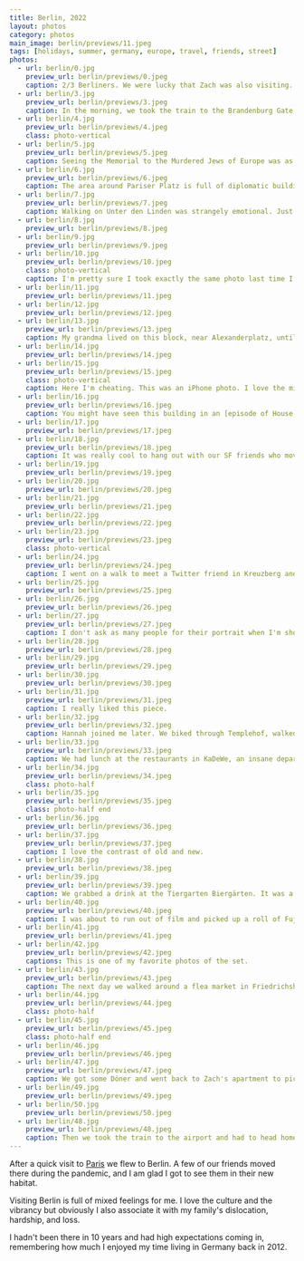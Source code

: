 ```yaml
---
title: Berlin, 2022
layout: photos
category: photos
main_image: berlin/previews/11.jpeg
tags: [holidays, summer, germany, europe, travel, friends, street]
photos:
  - url: berlin/0.jpg
    preview_url: berlin/previews/0.jpeg
    caption: 2/3 Berliners. We were lucky that Zach was also visiting.
  - url: berlin/3.jpg
    preview_url: berlin/previews/3.jpeg
    caption: In the morning, we took the train to the Brandenburg Gate and did the Rick Steves audio tour.
  - url: berlin/4.jpg
    preview_url: berlin/previews/4.jpeg
    class: photo-vertical
  - url: berlin/5.jpg
    preview_url: berlin/previews/5.jpeg
    caption: Seeing the Memorial to the Murdered Jews of Europe was as impactful as the first time I visited, if not more.
  - url: berlin/6.jpg
    preview_url: berlin/previews/6.jpeg
    caption: The area around Pariser Platz is full of diplomatic buildings. The tour directed us to walk towards the British Embassy, where there was a huge crowd mourning Queen Elizabeth.
  - url: berlin/7.jpg
    preview_url: berlin/previews/7.jpeg
    caption: Walking on Unter den Linden was strangely emotional. Just being there and reading the street signs made me think of my mom singing [a song](https://www.youtube.com/watch?v=gAkTiPMz4ik) that her grandpa used to sing to her and about the counterfactual lives her mom's family could have continued to live there.
  - url: berlin/8.jpg
    preview_url: berlin/previews/8.jpeg
  - url: berlin/9.jpg
    preview_url: berlin/previews/9.jpeg
  - url: berlin/10.jpg
    preview_url: berlin/previews/10.jpeg
    class: photo-vertical
    caption: I'm pretty sure I took exactly the same photo last time I was there.
  - url: berlin/11.jpg
    preview_url: berlin/previews/11.jpeg
  - url: berlin/12.jpg
    preview_url: berlin/previews/12.jpeg
  - url: berlin/13.jpg
    preview_url: berlin/previews/13.jpeg
    caption: My grandma lived on this block, near Alexanderplatz, until a neighbor knocked on the door to say they were on the next day's trains' list.
  - url: berlin/14.jpg
    preview_url: berlin/previews/14.jpeg
  - url: berlin/15.jpg
    preview_url: berlin/previews/15.jpeg
    class: photo-vertical
    caption: Here I'm cheating. This was an iPhone photo. I love the mix of cultures in big European cities. Oddly, Berlin felt less cosmopolitan than I remembered it, but maybe it was just the contrast with Paris.
  - url: berlin/16.jpg
    preview_url: berlin/previews/16.jpeg
    caption: You might have seen this building in an [episode of House Hunters International](https://www.youtube.com/watch?v=BFHkZ898Q2o).
  - url: berlin/17.jpg
    preview_url: berlin/previews/17.jpeg
  - url: berlin/18.jpg
    preview_url: berlin/previews/18.jpeg
    caption: It was really cool to hang out with our SF friends who moved to Berlin and to see the new lives they're building there. New friends, new hangout spots, same ridiculous bits.
  - url: berlin/19.jpg
    preview_url: berlin/previews/19.jpeg
  - url: berlin/20.jpg
    preview_url: berlin/previews/20.jpeg
  - url: berlin/21.jpg
    preview_url: berlin/previews/21.jpeg
  - url: berlin/22.jpg
    preview_url: berlin/previews/22.jpeg
  - url: berlin/23.jpg
    preview_url: berlin/previews/23.jpeg
    class: photo-vertical
  - url: berlin/24.jpg
    preview_url: berlin/previews/24.jpeg
    caption: I went on a walk to meet a Twitter friend in Kreuzberg and walked through  Görlitzer Park.
  - url: berlin/25.jpg
    preview_url: berlin/previews/25.jpeg
  - url: berlin/26.jpg
    preview_url: berlin/previews/26.jpeg
  - url: berlin/27.jpg
    preview_url: berlin/previews/27.jpeg
    caption: I don't ask as many people for their portrait when I'm shooting film, but I thought the framing with the river could be interesting.
  - url: berlin/28.jpg
    preview_url: berlin/previews/28.jpeg
  - url: berlin/29.jpg
    preview_url: berlin/previews/29.jpeg
  - url: berlin/30.jpg
    preview_url: berlin/previews/30.jpeg
  - url: berlin/31.jpg
    preview_url: berlin/previews/31.jpeg
    caption: I really liked this piece.
  - url: berlin/32.jpg
    preview_url: berlin/previews/32.jpeg
    caption: Hannah joined me later. We biked through Templehof, walked through Potsdamer Platz, then through the Tiergarten and deeper into the West side.
  - url: berlin/33.jpg
    preview_url: berlin/previews/33.jpeg
    caption: We had lunch at the restaurants in KaDeWe, an insane department store and walked around Kurfürstendamm.
  - url: berlin/34.jpg
    preview_url: berlin/previews/34.jpeg
    class: photo-half
  - url: berlin/35.jpg
    preview_url: berlin/previews/35.jpeg
    class: photo-half end
  - url: berlin/36.jpg
    preview_url: berlin/previews/36.jpeg
  - url: berlin/37.jpg
    preview_url: berlin/previews/37.jpeg
    caption: I love the contrast of old and new.
  - url: berlin/38.jpg
    preview_url: berlin/previews/38.jpeg
  - url: berlin/39.jpg
    preview_url: berlin/previews/39.jpeg
    caption: We grabbed a drink at the Tiergarten Biergärten. It was a cool spot.
  - url: berlin/40.jpg
    preview_url: berlin/previews/40.jpeg
    caption: I was about to run out of film and picked up a roll of Fuji Superia 400 at a random photo store. I am not a fan of the green tint.
  - url: berlin/41.jpg
    preview_url: berlin/previews/41.jpeg
  - url: berlin/42.jpg
    preview_url: berlin/previews/42.jpeg
    captions: This is one of my favorite photos of the set.
  - url: berlin/43.jpg
    preview_url: berlin/previews/43.jpeg
    caption: The next day we walked around a flea market in Friedrichshain and strolled aimlessly a bit more.
  - url: berlin/44.jpg
    preview_url: berlin/previews/44.jpeg
    class: photo-half
  - url: berlin/45.jpg
    preview_url: berlin/previews/45.jpeg
    class: photo-half end
  - url: berlin/46.jpg
    preview_url: berlin/previews/46.jpeg
  - url: berlin/47.jpg
    preview_url: berlin/previews/47.jpeg
    caption: We got some Döner and went back to Zach's apartment to pick up our stuff.
  - url: berlin/49.jpg
    preview_url: berlin/previews/49.jpeg
  - url: berlin/50.jpg
    preview_url: berlin/previews/50.jpeg
  - url: berlin/48.jpg
    preview_url: berlin/previews/48.jpeg
    caption: Then we took the train to the airport and had to head home.
---
```


After a quick visit to [Paris](/photos/2022/09/19/paris22/) we flew to Berlin. A few of our friends moved there during the pandemic, and I am glad I got to see them in their new habitat.

Visiting Berlin is full of mixed feelings for me. I love the culture and the vibrancy but obviously I also associate it with my family's dislocation, hardship, and loss.

I hadn't been there in 10 years and had high expectations coming in, remembering how much I enjoyed my time living in Germany back in 2012.
